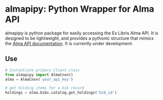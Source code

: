 # almapipy: Python Wrapper for Alma API

almapipy is python package for easily accessing the Ex Libris Alma API. It is designed to be lightweight, and provides a pythonic structure that mimics the [Alma API documentation](https://developers.exlibrisgroup.com/alma/apis). It is currently under development.
## Use
```python
# Instantiate primary Client class
from almapipy import AlmaCnxn()
alma = AlmaCnxn('your_api_key')

# get holding items for a bib record
holdings = alma.bibs.catalog.get_holdings('bib_id')
```
